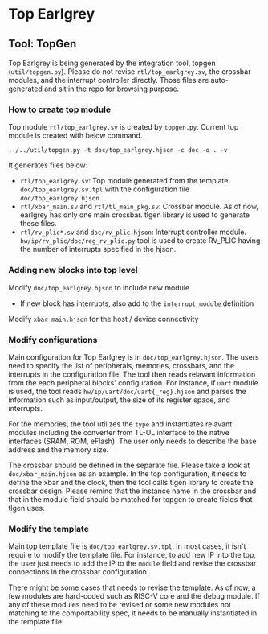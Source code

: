 # Top Earlgrey

## Tool: TopGen

Top Earlgrey is being generated by the integration tool, topgen
(`util/topgen.py`). Please do not revise `rtl/top_earlgrey.sv`, the crossbar
modules, and the interrupt controller directly. Those files are auto-generated
and sit in the repo for browsing purpose.

### How to create top module

Top module `rtl/top_earlgrey.sv` is created by `topgen.py`. Current top module
is created with below command.

```console
../../util/topgen.py -t doc/top_earlgrey.hjson -c doc -o . -v
```

It generates files below:

- `rtl/top_earlgrey.sv`: Top module generated from the template
    `doc/top_earlgrey.sv.tpl` with the configuration file
    `doc/top_earlgrey.hjson`
- `rtl/xbar_main.sv` and `rtl/tl_main_pkg.sv`: Crossbar module. As of now,
    earlgrey has only one main crossbar. tlgen library is used to generate
    these files.
- `rtl/rv_plic*.sv` and `doc/rv_plic.hjson`: Interrupt controller module.
    `hw/ip/rv_plic/doc/reg_rv_plic.py` tool is used to create RV_PLIC having
    the number of interrupts specified in the hjson.

### Adding new blocks into top level
Modify `doc/top_earlgrey.hjson` to include new module
- If new block has interrupts, also add to the `interrupt_module` definition

Modify `xbar_main.hjson` for the host / device connectivity

### Modify configurations

Main configuration for Top Earlgrey is in `doc/top_earlgrey.hjson`. The users
need to specify the list of peripherals, memories, crossbars, and the interrupts
in the configuration file. The tool then reads relavant information from the
each peripheral blocks' configuration. For instance, if `uart` module is used,
the tool reads `hw/ip/uart/doc/uart{_reg}.hjson` and parses the information such
as input/output, the size of its register space, and interrupts.

For the memories, the tool utilizes the `type` and instantiates relavant modules
including the converter from TL-UL interface to the native interfaces (SRAM,
ROM, eFlash). The user only needs to describe the base address and the memory
size.

The crossbar should be defined in the separate file. Please take a look at
`doc/xbar_main.hjson` as an example. In the top configuration, it needs to
define the xbar and the clock, then the tool calls tlgen library to create the
crossbar design. Please remind that the instance name in the crossbar and that
in the module field should be matched for topgen to create fields that tlgen
uses.

### Modify the template

Main top template file is `doc/top_earlgrey.sv.tpl`. In most cases, it isn't
require to modify the template file. For instance, to add new IP into the top,
the user just needs to add the IP to the `module` field and revise the crossbar
connections in the crossbar configuration.

There might be some cases that needs to revise the template. As of now, a few
modules are hard-coded such as RISC-V core and the debug module. If any of these
modules need to be revised or some new modules not matching to the
comportability spec, it needs to be manually instantiated in the template file.
